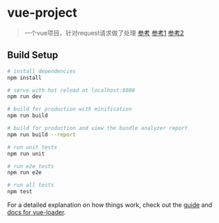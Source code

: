 # vue-project

> 一个vue项目，针对request请求做了处理 [参考](https://github.com/PanJiaChen/vue-element-admin)
[参考1](https://iview.github.io/components/tables_page)
[参考2](https://preview.pro.ant.design/#/profile/advanced)

## Build Setup

``` bash
# install dependencies
npm install

# serve with hot reload at localhost:8080
npm run dev

# build for production with minification
npm run build

# build for production and view the bundle analyzer report
npm run build --report

# run unit tests
npm run unit

# run e2e tests
npm run e2e

# run all tests
npm test
```

For a detailed explanation on how things work, check out the [guide](http://vuejs-templates.github.io/webpack/) and [docs for vue-loader](http://vuejs.github.io/vue-loader).
